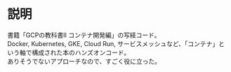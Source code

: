 # 説明
書籍「GCPの教科書Ⅱ コンテナ開発編」の写経コード。  
Docker, Kubernetes, GKE, Cloud Run, サービスメッシュなど、「コンテナ」という軸で構成された本のハンズオンコード。  
ありそうでないアプローチなので、すごく役に立った。
